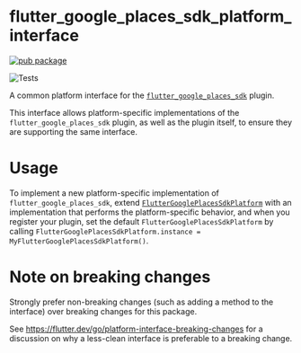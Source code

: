# flutter_google_places_sdk_platform_interface

[![pub package](https://img.shields.io/pub/v/flutter_google_places_sdk.svg)](https://pub.dartlang.org/packages/flutter_google_places_sdk)

![Tests](https://github.com/matanshukry/flutter_google_places_sdk/actions/workflows/tests_platform_interface.yml/badge.svg)

A common platform interface for the [`flutter_google_places_sdk`][1] plugin.

This interface allows platform-specific implementations of the `flutter_google_places_sdk`
plugin, as well as the plugin itself, to ensure they are supporting the
same interface.

# Usage

To implement a new platform-specific implementation of `flutter_google_places_sdk`, extend
[`FlutterGooglePlacesSdkPlatform`][2] with an implementation that performs the
platform-specific behavior, and when you register your plugin, set the default
`FlutterGooglePlacesSdkPlatform` by calling
`FlutterGooglePlacesSdkPlatform.instance = MyFlutterGooglePlacesSdkPlatform()`.

# Note on breaking changes

Strongly prefer non-breaking changes (such as adding a method to the interface)
over breaking changes for this package.

See https://flutter.dev/go/platform-interface-breaking-changes for a discussion
on why a less-clean interface is preferable to a breaking change.

[1]: ../flutter_google_places_sdk
[2]: lib/flutter_google_places_sdk_platform_interface.dart
```